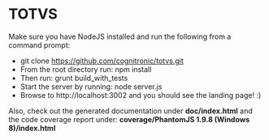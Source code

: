 # TOTVS

Make sure you have NodeJS installed and run the following from a command prompt:

-   git clone https://github.com/cognitronic/totvs.git
-   From the root directory run: npm install
-   Then run: grunt build_with_tests
-   Start the server by running: node server.js
-   Browse to http://localhost:3002 and you should see the landing page! :)
   

Also, check out the generated documentation under **doc/index.html** and the code coverage report under: **coverage/PhantomJS 1.9.8 (Windows 8)/index.html**
